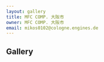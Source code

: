 ```yaml
---
layout: gallery
title: MFC COMP. 大阪市
owner: MFC COMP. 大阪市
email: mikos0102@cologne.engines.de
---
```


## Gallery

